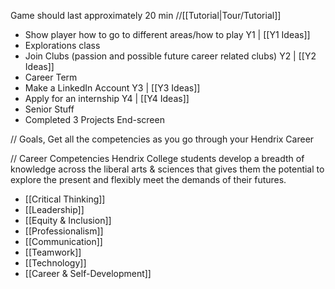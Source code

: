 Game should last approximately 20 min
//[[Tutorial|Tour/Tutorial]]
- Show player how to go to different areas/how to play
Y1 | [[Y1 Ideas]]
- Explorations class
- Join Clubs (passion and possible future career related clubs)
Y2 | [[Y2 Ideas]]
- Career Term
- Make a LinkedIn Account
Y3 | [[Y3 Ideas]]
- Apply for an internship
Y4 | [[Y4 Ideas]]
- Senior Stuff
- Completed 3 Projects
End-screen

// Goals, Get all the competencies as you go through your Hendrix Career

// Career Competencies
Hendrix College students develop a breadth of knowledge across the liberal arts & sciences that gives them the potential to explore the present and flexibly meet the demands of their futures. 
- [[Critical Thinking]]
- [[Leadership]]
- [[Equity & Inclusion]]
- [[Professionalism]]
- [[Communication]]
- [[Teamwork]]
- [[Technology]]
- [[Career & Self-Development]]